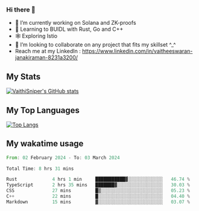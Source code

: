 ### Hi there 👋

- 🔭 I’m currently working on Solana and ZK-proofs
- 📖 Learning to BUIDL with Rust, Go and C++
- 🕸️ Exploring Istio
- 👯 I’m looking to collaborate on any project that fits my skillset ^_^
- Reach me at my LinkedIn : https://www.linkedin.com/in/vaitheeswaran-janakiraman-8231a3200/

## My Stats
[![VaithiSniper's GitHub stats](https://github-readme-stats.vercel.app/api?username=VaithiSniper&hide=stars&theme=radical)](https://github.com/anuraghazra/github-readme-stats)

## My Top Languages

[![Top Langs](https://github-readme-stats.vercel.app/api/top-langs/?username=VaithiSniper&layout=compact)](https://github.com/anuraghazra/github-readme-stats)

## My wakatime usage

<!--START_SECTION:waka-->

```rust
From: 02 February 2024 - To: 03 March 2024

Total Time: 8 hrs 31 mins

Rust             4 hrs 1 min     ███████████▓░░░░░░░░░░░░░   46.74 %
TypeScript       2 hrs 35 mins   ███████▓░░░░░░░░░░░░░░░░░   30.03 %
CSS              27 mins         █▒░░░░░░░░░░░░░░░░░░░░░░░   05.23 %
C++              22 mins         █░░░░░░░░░░░░░░░░░░░░░░░░   04.40 %
Markdown         15 mins         ▓░░░░░░░░░░░░░░░░░░░░░░░░   03.07 %
```

<!--END_SECTION:waka-->
